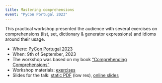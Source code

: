 ```yaml
---
title: Mastering comprehensions
event: "PyCon Portugal 2023"
---
```


This practical workshop presented the audience with several exercises on comprehensions (list, set, dictionary & generator expressions) and idioms around their usage.

 - Where: [PyCon Portugal 2023](https://pretalx.evolutio.pt/pycon-pt-2023/talk/FFD9RU/)
 - When: 9th of September, 2023
 - The workshop was based on my book [“Comprehending Comprehensions”](/comprehending-comprehensions)
 - Workshop materials: [exercises][gh-repo]
 - Slides for the talk: [static PDF][pdf-slides] (low res), [online slides][snappify-slides]

<!--
<div style="text-align:center">
<iframe width="560" height="315" src="https://www.youtube.com/embed/tDy-to9fgaw?start=140" title="How APL made me a better Python developer talk by Rodrigo Girão Serrão" frameborder="0" allow="accelerometer; autoplay; clipboard-write; encrypted-media; gyroscope; picture-in-picture; web-share" allowfullscreen></iframe>
</div>
-->

[pdf-slides]: https://github.com/mathspp/talks/blob/main/20230909_mastering-comprehensions/slides.pdf
[snappify-slides]: https://snappify.com/view/706c5781-b907-4a30-a9a0-25e9b9fe3d06
[gh-repo]: https://github.com/mathspp/comprehending-comprehensions
